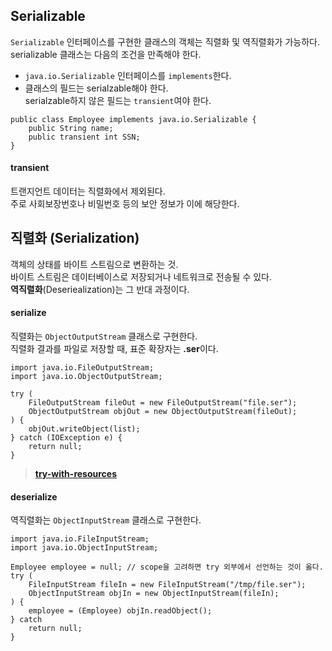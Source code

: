 ## Serializable
`Serializable` 인터페이스를 구현한 클래스의 객체는 직렬화 및 역직렬화가 가능하다.  
serializable 클래스는 다음의 조건을 만족해야 한다.
- `java.io.Serializable` 인터페이스를 `implements`한다.
- 클래스의 필드는 serialzable해야 한다.  
serialzable하지 않은 필드는 `transient`여야 한다.
```
public class Employee implements java.io.Serializable {
    public String name;
    public transient int SSN;
}
```
#### transient
트랜지언트 데이터는 직렬화에서 제외된다.  
주로 사회보장번호나 비밀번호 등의 보안 정보가 이에 해당한다.

## 직렬화 (Serialization)
객체의 상태를 바이트 스트림으로 변환하는 것.  
바이트 스트림은 데이터베이스로 저장되거나 네트워크로 전송될 수 있다.  
**역직렬화**(Deseriealization)는 그 반대 과정이다.
#### serialize
직렬화는 `ObjectOutputStream` 클래스로 구현한다.  
직렬화 결과를 파일로 저장할 때, 표준 확장자는 **.ser**이다.
```
import java.io.FileOutputStream;
import java.io.ObjectOutputStream;

try (
    FileOutputStream fileOut = new FileOutputStream("file.ser");
    ObjectOutputStream objOut = new ObjectOutputStream(fileOut);
) {
    objOut.writeObject(list);
} catch (IOException e) {
    return null;
}
```
> [**try-with-resources**][1]
#### deserialize
역직렬화는 `ObjectInputStream` 클래스로 구현한다.
```
import java.io.FileInputStream;
import java.io.ObjectInputStream;

Employee employee = null; // scope을 고려하면 try 외부에서 선언하는 것이 옳다.
try (
    FileInputStream fileIn = new FileInputStream("/tmp/file.ser");
    ObjectInputStream objIn = new ObjectInputStream(fileIn);
) {
    employee = (Employee) objIn.readObject();
} catch
    return null;
}
```

[1]: https://github.com/ipari3/java/blob/main/%EB%AC%B8%EB%B2%95/%EC%9E%90%EB%B0%94%20%EB%B2%84%EC%A0%84%20%EC%84%A4%EB%AA%85/AutoCloseable.md#try-with-resources
